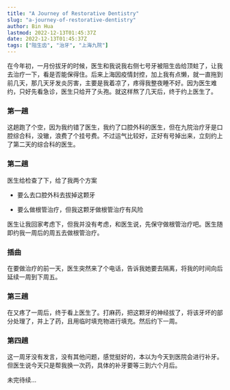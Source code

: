```yaml
---
title: "A Journey of Restorative Dentistry"
slug: "a-journey-of-restorative-dentistry"
author: Bin Hua
lastmod: 2022-12-13T01:45:37Z
date: 2022-12-13T01:45:37Z
tags: ["阻生齿", "治牙", "上海九院"]
---
```


在今年初，一月份拔牙的时候，医生和我说我右侧七号牙被阻生齿给顶蛀了，让我去治疗一下，看是否能保得住。后来上海因疫情封控，加上我有点懒，就一直拖到前几天，那几天牙发炎厉害，主要是我着凉了，疼得我整夜睡不好。因为医生难约，只好先看急诊，医生只给开了头孢。就这样熬了几天后，终于约上医生了。

### 第一趟

这趟跑了个空，因为我约错了医生，我约了口腔外科的医生，但在九院治疗牙是口腔综合科，没辙，浪费了个挂号费。不过运气比较好，正好有号掉出来，立刻约上了第二天的综合科的医生。

### 第二趟

医生给检查了下，给了我两个方案

- 要么去口腔外科去拔掉这颗牙

- 要么做根管治疗，但我这颗牙做根管治疗有风险

医生让我回家考虑下，但我并没有考虑，和医生说，先保守做根管治疗吧。医生随即约我一周后的周五去做根管治疗。

### 插曲

在要做治疗的前一天，医生突然来了个电话，告诉我她要去隔离，将我的时间向后延续一周到下周五。

### 第三趟

在又疼了一周后，终于看上医生了。打麻药，把这颗牙的神经拔了，将该牙坏的部分处理了，并上了药，且用临时填充物进行填充。然后约下一周。

### 第四趟

这一周牙没有发言，没有其他问题，感觉挺好的，本以为今天到医院会进行补牙。但医生说今天只是帮我换一次药，具体的补牙要等三到六个月后。

未完待续...